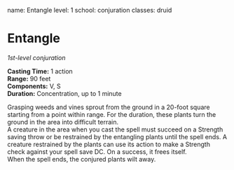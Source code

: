 name: Entangle
level: 1
school: conjuration
classes: druid

# Entangle 
_1st-level conjuration_ 

**Casting Time:** 1 action    
**Range:** 90 feet    
**Components:** V, S    
**Duration:** Concentration, up to 1 minute 

Grasping weeds and vines sprout from the ground in a 20-foot square starting from a point within range. For the duration, these plants turn the ground in the area into difficult terrain.    
A creature in the area when you cast the spell must succeed on a Strength saving throw or be restrained by the entangling plants until the spell ends. A creature restrained by the plants can use its action to make a Strength check against your spell save DC. On a success, it frees itself.    
When the spell ends, the conjured plants wilt away. 